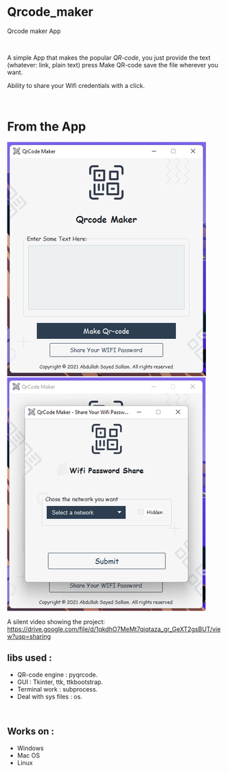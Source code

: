 # Qrcode_maker
Qrcode maker App

<br>

A simple App that makes the popular *QR-code*, you just provide the text (whatever: link, plain text) press Make QR-code save the file wherever you want.

Ability to share your Wifi credentials with a click.

<br>

# From the App
![QR-App Home Page](https://github.com/abdullahsayed30/Qrcode_maker/blob/master/QR-code%20App.png "Home Page")
![QR-App Home Page](https://github.com/abdullahsayed30/Qrcode_maker/blob/master/WifiWindow.png "Wifi Sharing Page")

A silent video showing the project: https://drive.google.com/file/d/1qkdhO7MeMt7qiqtaza_gr_GeXT2gsBUT/view?usp=sharing
 


## libs used :
<ul>
<li> QR-code engine : pyqrcode.

<li> GUI : Tkinter, ttk, ttkbootstrap.

<li> Terminal work : subprocess.

<li> Deal with sys files : os.
</ul>

<br>

## Works on :
<ul>
<li> Windows
<li> Mac OS
<li> Linux
</ul>

<br>

